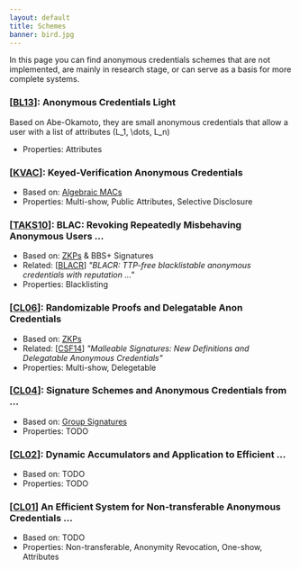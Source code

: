 ```yaml
---
layout: default
title: Schemes
banner: bird.jpg
---
```

In this page you can find anonymous credentials schemes that are not
implemented, are mainly in research stage, or can serve as a basis for more
complete systems.

### [[BL13]]: Anonymous Credentials Light

Based on Abe-Okamoto, they are small anonymous credentials that allow a user with a list of attributes (L_1, \dots, L_n)

- Properties: Attributes

### [[KVAC]]: Keyed-Verification Anonymous Credentials

- Based on: [Algebraic MACs]({{site.baseurl}}/primitives.html#algebraic-macs)
- Properties: Multi-show, Public Attributes, Selective Disclosure

### [[TAKS10]]: BLAC: Revoking Repeatedly Misbehaving Anonymous Users ...

- Based on: [ZKPs]({{site.baseurl}}/primitives.html#zkps) & BBS+ Signatures
- Related: [[BLACR]] *"BLACR: TTP-free blacklistable anonymous credentials with reputation ..."*
- Properties: Blacklisting

### [[CL06]]: Randomizable Proofs and Delegatable Anon Credentials

- Based on: [ZKPs]({{site.baseurl}}/primitives.html#zkps)
- Related: [[CSF14]] *"Malleable Signatures: New Definitions and Delegatable Anonymous Credentials"*
- Properties: Multi-show, Delegetable

### [[CL04]]: Signature Schemes and Anonymous Credentials from ...

- Based on: [Group Signatures]({{site.baseurl}}/primitives.html#group-signatures)
- Properties: TODO

### [[CL02]]: Dynamic Accumulators and Application to Efficient ...

- Based on: TODO
- Properties: TODO

### [[CL01]] An Efficient System for Non-transferable Anonymous Credentials ...

- Based on: TODO
- Properties: Non-transferable, Anonymity Revocation, One-show, Attributes

[CL01]: <https://www.iacr.org/archive/eurocrypt2001/20450093.pdf>
[CL02]: <https://cs.brown.edu/people/alysyans/papers/camlys02.pdf>
[CL04]: <https://www.iacr.org/archive/crypto2004/31520055/cl04.pdf>
[CL06]: <https://eprint.iacr.org/2008/428.pdf>
[BL13]: <https://core.ac.uk/download/pdf/193377167.pdf>
[DGS+18]: <https://www.petsymposium.org/2018/files/papers/issue3/popets-2018-0026.pdf>
[KVAC]: <https://eprint.iacr.org/2013/516.pdf>
[CSF14]: <http://www0.cs.ucl.ac.uk/staff/S.Meiklejohn/files/csf14.pdf>
[TAKS10]: <https://www.cs.dartmouth.edu/~sws/pubs/taks10.pdf>
[BLACR]: <https://ro.uow.edu.au/cgi/viewcontent.cgi?article=9238&context=infopapers>

